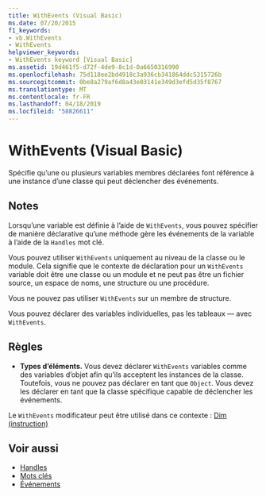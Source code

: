 ```yaml
---
title: WithEvents (Visual Basic)
ms.date: 07/20/2015
f1_keywords:
- vb.WithEvents
- WithEvents
helpviewer_keywords:
- WithEvents keyword [Visual Basic]
ms.assetid: 19d461f5-d72f-4de9-8c1d-0a6650316990
ms.openlocfilehash: 75d118ee2bd4918c3a936cb341864ddc5315726b
ms.sourcegitcommit: 0be8a279af6d8a43e03141e349d3efd5d35f8767
ms.translationtype: MT
ms.contentlocale: fr-FR
ms.lasthandoff: 04/18/2019
ms.locfileid: "58826611"
---
```

# <a name="withevents-visual-basic"></a>WithEvents (Visual Basic)
Spécifie qu’une ou plusieurs variables membres déclarées font référence à une instance d’une classe qui peut déclencher des événements.  
  
## <a name="remarks"></a>Notes  
 Lorsqu’une variable est définie à l’aide de `WithEvents`, vous pouvez spécifier de manière déclarative qu’une méthode gère les événements de la variable à l’aide de la `Handles` mot clé.  
  
 Vous pouvez utiliser `WithEvents` uniquement au niveau de la classe ou le module. Cela signifie que le contexte de déclaration pour un `WithEvents` variable doit être une classe ou un module et ne peut pas être un fichier source, un espace de noms, une structure ou une procédure.  
  
 Vous ne pouvez pas utiliser `WithEvents` sur un membre de structure.  
  
 Vous pouvez déclarer des variables individuelles, pas les tableaux — avec `WithEvents`.  
  
## <a name="rules"></a>Règles  
  
-   **Types d’éléments.** Vous devez déclarer `WithEvents` variables comme des variables d’objet afin qu’ils acceptent les instances de la classe. Toutefois, vous ne pouvez pas déclarer en tant que `Object`. Vous devez les déclarer en tant que la classe spécifique capable de déclencher les événements.  
  
 Le `WithEvents` modificateur peut être utilisé dans ce contexte : [Dim (instruction)](../../../visual-basic/language-reference/statements/dim-statement.md)  
  
## <a name="see-also"></a>Voir aussi

- [Handles](../../../visual-basic/language-reference/statements/handles-clause.md)
- [Mots clés](../../../visual-basic/language-reference/keywords/index.md)
- [Événements](../../../visual-basic/programming-guide/language-features/events/index.md)
